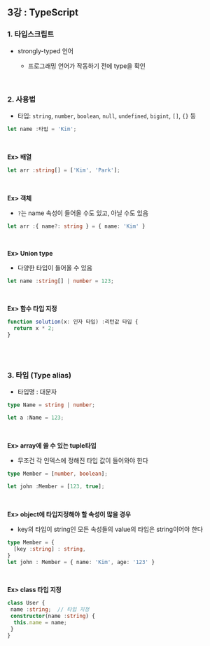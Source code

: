 ## 3강 : TypeScript   
### 1. 타입스크립트
* strongly-typed 언어

  * 프로그래밍 언어가 작동하기 전에 type을 확인

<br>

### 2. 사용법   
* 타입: ```string```, ```number```, ```boolean```, ```null```, ```undefined```, ```bigint```, ```[]```, ```{}``` 등
     
```ts
let name :타입 = 'Kim';
```

<br>

**Ex> 배열**   
```ts
let arr :string[] = ['Kim', 'Park'];
```

<br>

**Ex> 객체**
* ```?```는 name 속성이 들어올 수도 있고, 아닐 수도 있음   

```ts
let arr :{ name?: string } = { name: 'Kim' }
```

<br>

**Ex> Union type**   
* 다양한 타입이 들어올 수 있음    

```ts
let name :string[] | number = 123;
```

<br>

**Ex> 함수 타입 지정**   
```ts
function solution(x: 인자 타입) :리턴값 타입 {
  return x * 2;
}
```

<br>
<br>

### 3. 타입 (Type alias)   
* 타입명 : 대문자   

```ts
type Name = string | number;

let a :Name = 123;
```

<br>

**Ex> array에 쓸 수 있는 tuple타입**
* 무조건 각 인덱스에 정해진 타입 값이 들어와야 한다   

```ts
type Member = [number, boolean];

let john :Member = [123, true];
```

<br>

**Ex> object에 타입지정해야 할 속성이 많을 경우**   
* key의 타입이 string인 모든 속성들의 value의 타입은 string이어야 한다
   
```ts
type Member = {
  [key :string] : string,
}
let john : Member = { name: 'Kim', age: '123' }
```

<br>

**Ex> class 타입 지정**

```ts
class User {
 name :string;  // 타입 지정
 constructor(name :string) {
  this.name = name;
 }
}
```
